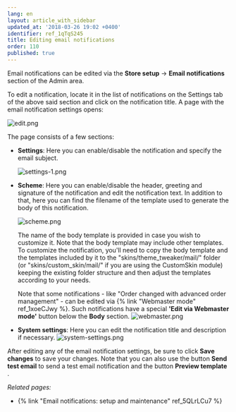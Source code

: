 ```yaml
---
lang: en
layout: article_with_sidebar
updated_at: '2018-03-26 19:02 +0400'
identifier: ref_1qTqS245
title: Editing email notifications
order: 110
published: true
---
```

Email notifications can be edited via the **Store setup** -> **Email notifications** section of the Admin area.

To edit a notification, locate it in the list of notifications on the Settings tab of the above said section and click on the notification title. A page with the email notification settings opens:

  ![edit.png]({{site.baseurl}}/attachments/ref_5QLrLCu7/edit.png)

The page consists of a few sections:

* **Settings**: Here you can enable/disable the notification and specify the email subject.

  ![settings-1.png]({{site.baseurl}}/attachments/ref_5QLrLCu7/settings-1.png)
  
* **Scheme**: Here you can enable/disable the header, greeting and signature of the notification and edit the notification text. In addition to that, here you can find the filename of the template used to generate the body of this notification. 
  
  ![scheme.png]({{site.baseurl}}/attachments/ref_5QLrLCu7/scheme.png)
 
  The name of the body template is provided in case you wish to customize it. Note that the body template may include other templates. To customize the notification, you'll need to copy the body template and the templates included by it to the "skins/theme_tweaker/mail/" folder (or "skins/custom_skin/mail/" if you are using the CustomSkin module) keeping the existing folder structure and then adjust the templates according to your needs.
 
  Note that some notifications - like "Order changed with advanced order management" - can be edited via {% link "Webmaster mode" ref_1xoeCJwy %}. Such notifications have a special **'Edit via Webmaster mode'** button below the **Body** section.
  ![webmaster.png]({{site.baseurl}}/attachments/ref_5QLrLCu7/webmaster.png)

* **System settings**: Here you can edit the notification title and description if necessary.
  ![system-settings.png]({{site.baseurl}}/attachments/ref_5QLrLCu7/system-settings.png)
  
  
After editing any of the email notification settings, be sure to click **Save changes** to save your changes. Note that you can also use the button **Send test email** to send a test email notification and the button **Preview template** .


_Related pages:_

   * {% link "Email notifications: setup and maintenance" ref_5QLrLCu7 %}

